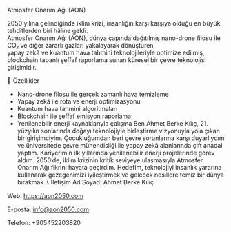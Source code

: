  Atmosfer Onarım Ağı (AON)

2050 yılına gelindiğinde iklim krizi, insanlığın karşı karşıya olduğu en büyük tehditlerden biri hâline geldi.  
Atmosfer Onarım Ağı (AON), dünya çapında dağıtılmış nano-drone filosu ile CO₂ ve diğer zararlı gazları yakalayarak dönüştüren,  
yapay zekâ ve kuantum hava tahmini teknolojileriyle optimize edilmiş, blockchain tabanlı şeffaf raporlama sunan küresel bir çevre teknolojisi girişimidir.

 🚀 Özellikler
- Nano-drone filosu ile gerçek zamanlı hava temizleme
- Yapay zekâ ile rota ve enerji optimizasyonu
- Kuantum hava tahmini algoritmaları
- Blockchain ile şeffaf emisyon raporlama
- Yenilenebilir enerji kaynaklarıyla çalışma
Ben Ahmet Berke Kılıç, 21. yüzyılın sonlarında doğayı teknolojiyle birleştirme vizyonuyla yola çıkan bir girişimciyim.
Çocukluğumdan beri çevre sorunlarına karşı duyarlıydım ve üniversitede çevre mühendisliği ile yapay zekâ alanlarında çift anadal yaptım.
Kariyerimin ilk yıllarında yenilenebilir enerji projelerinde görev aldım.
2050’de, iklim krizinin kritik seviyeye ulaşmasıyla Atmosfer Onarım Ağı fikrini hayata geçirdim.
Hedefim, teknolojiyi insanlık yararına kullanarak gezegenimizi iyileştirmek ve gelecek nesillere temiz bir dünya bırakmak.
📞 İletişim
Ad Soyad: Ahmet Berke Kılıç

Web: https://aon2050.com

E-posta: info@aon2050.com

Telefon: +905452203820
